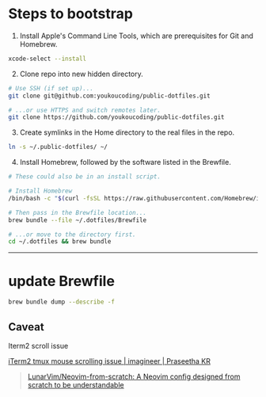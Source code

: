 # Steps to bootstrap

1. Install Apple's Command Line Tools, which are prerequisites for Git and Homebrew.

```bash
xcode-select --install
```

2. Clone repo into new hidden directory.

```bash
# Use SSH (if set up)...
git clone git@github.com:youkoucoding/public-dotfiles.git

# ...or use HTTPS and switch remotes later.
git clone https://github.com/youkoucoding/public-dotfiles.git
```

3. Create symlinks in the Home directory to the real files in the repo.

```bash
ln -s ~/.public-dotfiles/ ~/
```

4. Install Homebrew, followed by the software listed in the Brewfile.

```bash
# These could also be in an install script.

# Install Homebrew
/bin/bash -c "$(curl -fsSL https://raw.githubusercontent.com/Homebrew/install/HEAD/install.sh)"

# Then pass in the Brewfile location...
brew bundle --file ~/.dotfiles/Brewfile

# ...or move to the directory first.
cd ~/.dotfiles && brew bundle
```

---

# update Brewfile
```bash
brew bundle dump --describe -f
```

## Caveat

Iterm2 scroll issue

[iTerm2 tmux mouse scrolling issue | imagineer | Praseetha KR](https://imagineer.in/blog/iterm2-tmux-mouse-scrolling-issue/)

> [LunarVim/Neovim-from-scratch: A Neovim config designed from scratch to be understandable](https://github.com/LunarVim/Neovim-from-scratch)
